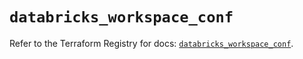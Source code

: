 # `databricks_workspace_conf`

Refer to the Terraform Registry for docs: [`databricks_workspace_conf`](https://registry.terraform.io/providers/databricks/databricks/1.48.1/docs/resources/workspace_conf).

